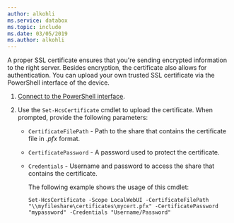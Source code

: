 ```yaml
---
author: alkohli
ms.service: databox  
ms.topic: include
ms.date: 03/05/2019
ms.author: alkohli
---
```


A proper SSL certificate ensures that you're sending encrypted information to the right server. Besides encryption, the certificate also allows for authentication. You can upload your own trusted SSL certificate via the PowerShell interface of the device.

1. [Connect to the PowerShell interface](#connect-to-the-powershell-interface).
2. Use the `Set-HcsCertificate` cmdlet to upload the certificate. When prompted, provide the following parameters:

   - `CertificateFilePath` - Path to the share that contains the certificate file in *.pfx* format.
   - `CertificatePassword` - A password used to protect the certificate.
   - `Credentials` - Username and password to access the share that contains the certificate.

     The following example shows the usage of this cmdlet:

     ```
     Set-HcsCertificate -Scope LocalWebUI -CertificateFilePath "\\myfileshare\certificates\mycert.pfx" -CertificatePassword "mypassword" -Credentials "Username/Password"
     ```

